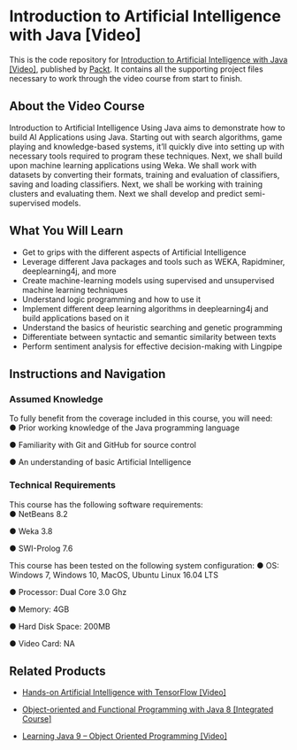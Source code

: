 
# Introduction to Artificial Intelligence with Java [Video]
This is the code repository for [Introduction to Artificial Intelligence with Java [Video]](https://www.packtpub.com/big-data-and-business-intelligence/introduction-artificial-intelligence-java-video?utm_source=github&utm_medium=repository&utm_campaign=9781788474016), published by [Packt](https://www.packtpub.com/?utm_source=github). It contains all the supporting project files necessary to work through the video course from start to finish.
## About the Video Course
Introduction to Artificial Intelligence Using Java aims to demonstrate how to build AI Applications using Java. Starting out with search algorithms, game playing and knowledge-based systems, it’ll quickly dive into setting up with necessary tools required to program these techniques.
Next, we shall build upon machine learning applications using Weka. We shall work with datasets by converting their formats, training and evaluation of classifiers, saving and loading classifiers. Next, we shall be working with training clusters and evaluating them.  Next we shall develop and predict semi-supervised models.


<H2>What You Will Learn</H2>
<DIV class=book-info-will-learn-text>
<UL>
<LI>Get to grips with the different aspects of Artificial Intelligence 
<LI>Leverage different Java packages and tools such as WEKA, Rapidminer, deeplearning4j, and more 
<LI>Create machine-learning models using supervised and unsupervised machine learning techniques
<LI>Understand logic programming and how to use it
<LI>Implement different deep learning algorithms in deeplearning4j and build applications based on it 
<LI>Understand the basics of heuristic searching and genetic programming
<LI>Differentiate between syntactic and semantic similarity between texts 
<LI>Perform sentiment analysis for effective decision-making with Lingpipe </LI></UL></DIV>

## Instructions and Navigation
### Assumed Knowledge
To fully benefit from the coverage included in this course, you will need:<br/>
●	Prior working knowledge of the Java programming language

●	Familiarity with Git and GitHub for source control

●	An understanding of basic Artificial Intelligence

### Technical Requirements
This course has the following software requirements:<br/>
●	NetBeans 8.2

●	Weka 3.8

●	SWI-Prolog 7.6

This course has been tested on the following system configuration:
●	OS: Windows 7, Windows 10, MacOS, Ubuntu Linux 16.04 LTS

●	Processor: Dual Core 3.0 Ghz

●	Memory: 4GB

●	Hard Disk Space: 200MB

●	Video Card: NA


## Related Products
* [Hands-on Artificial Intelligence with TensorFlow [Video]](https://www.packtpub.com/big-data-and-business-intelligence/hands-artificial-intelligence-tensorflow-video?utm_source=github&utm_medium=repository&utm_campaign=9781789135091)

* [Object-oriented and Functional Programming with Java 8 [Integrated Course]](https://www.packtpub.com/application-development/object-oriented-and-functional-programming-java-8-integrated-course?utm_source=github&utm_medium=repository&utm_campaign=9781788294027)

* [Learning Java 9 – Object Oriented Programming [Video]](https://www.packtpub.com/application-development/learning-java-9-–-object-oriented-programming-video?utm_source=github&utm_medium=repository&utm_campaign=9781788623933)


